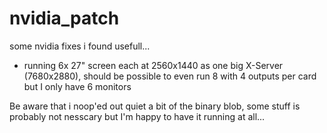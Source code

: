 nvidia_patch
============

some nvidia fixes i found usefull...

 - running 6x 27" screen each at 2560x1440 as one big X-Server (7680x2880), should be possible to even run 8 with 4 outputs per card but I only have 6 monitors
 
Be aware that i noop'ed out quiet a bit of the binary blob, some stuff is probably not nesscary but I'm happy to have it running at all...
